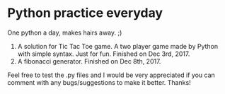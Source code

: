 # Python practice everyday 
One python a day, makes hairs away. ;)
1. A solution for Tic Tac Toe game. A two player game made by Python with simple syntax.
Just for fun. Finished on Dec 3rd, 2017.
2. A fibonacci generator. Finished on Dec 8th, 2017.

Feel free to test the .py files and I would be very appreciated if you can comment with any bugs/suggestions to make it better.
Thanks!
